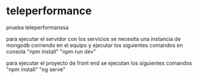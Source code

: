 # teleperformance
prueba teleperformanssa 

para ejecutar el servidor con los servicios se necesita una instancia de mongodb corriendo en el equipo y ejecutar los siguientes comandos en consola 
"npm install"
"npm run dev"

para ejecutar el proyecto de front end se ejecutan los siguientes comandos
"npm install"
"ng serve"
